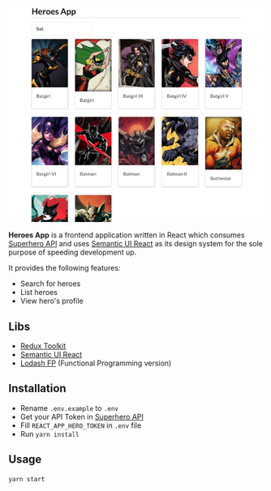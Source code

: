 ![Preview](preview.png)

**Heroes App** is a frontend application written in React which consumes [Superhero API](https://superheroapi.com/) and uses [Semantic UI React](https://react.semantic-ui.com/) as its design system for the sole purpose of speeding development up. 

It provides the following features:
* Search for heroes
* List heroes
* View hero's profile

## Libs
* [Redux Toolkit](https://redux-toolkit.js.org/)
* [Semantic UI React](https://react.semantic-ui.com/)
* [Lodash FP](https://github.com/lodash/lodash/wiki/FP-Guide) (Functional Programming version)

## Installation
* Rename `.env.example` to `.env`
* Get your API Token in [Superhero API](https://superheroapi.com/)
* Fill `REACT_APP_HERO_TOKEN` in `.env` file
* Run `yarn install`

## Usage
```
yarn start
```